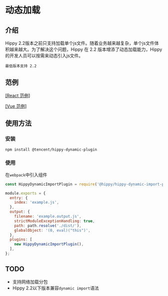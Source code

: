 <!-- markdownlint-disable no-duplicate-header  -->
<!-- markdownlint-disable no-blacks-blockquote -->

# 动态加载

## 介绍

Hippy 2.2版本之前只支持加载单个js文件。随着业务越来越复杂，单个js文件体积越来越大。为了解决这个问题，Hippy 在 2.2 版本增添了动态加载能力，Hippy 的开发人员可以按需来动态引入js文件。

 `最低版本支持 2.2`

## 范例

[[React 范例]](//github.com/Tencent/Hippy/blob/master/examples/hippy-react-demo/src/externals/DyanmicImport/index.jsx)

[[Vue 范例]](//github.com/Tencent/Hippy/blob/master/examples/hippy-vue-demo/src/components/demos/demo-dynamicimport.vue)

## 使用方法

### 安装

`npm install @tencent/hippy-dynamic-plugin`

### 使用

在`webpack`中引入组件

```javascript
const HippyDynamicImportPlugin = require('@hippy/hippy-dynamic-import-plugin');

module.exports = {
  entry: {
    index: 'example.js',
  },
  output: {
    filename: 'example.output.js',
    strictModuleExceptionHandling: true,
    path: path.resolve('./dist/'),
    globalObject: '(0, eval)("this")',
  },
  plugins: [
    new HippyDynamicImportPlugin(),
  ],
};
```

## TODO

+ 支持网络加载分包
+ Hippy 2.2以下版本兼容`dynamic import`语法

